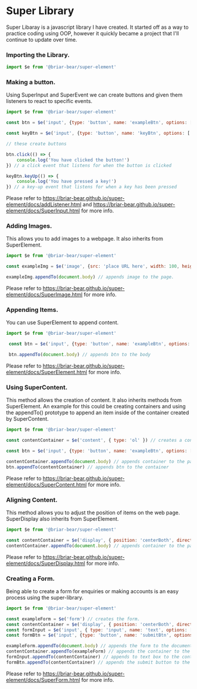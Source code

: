 # Super Library

Super Libaray is a javascript library I have created. It started off as a way to practice coding using OOP, however it quickly became a project that I'll continue to update over time.

### Importing the Library.

```javascript
import $e from '@briar-bear/super-element'
```

### Making a button.

Using SuperInput and SuperEvent we can create buttons and given them listeners to react to specific events.

```javascript
import $e from '@briar-bear/super-element'

const btn = $e('input', {type: 'button', name: 'exampleBtn', options: [['value', 'Example']] }) 

const keyBtn = $e('input', {type: 'button', name: 'keyBtn', options: [['value', 'Key Up']] }) 

// these create buttons

btn.click(() => {
    console.log('You have clicked the button!')
}) // a click event that listens for when the button is clicked

keyBtn.keyUp(() => {
    console.log('You have pressed a key!')
}) // a key-up event that listens for when a key has been pressed
```

Please refer to https://briar-bear.github.io/super-element/docs/addListener.html and https://briar-bear.github.io/super-element/docs/SuperInput.html for more info.

### Adding Images.

This allows you to add images to a webpage. It also inherits from SuperElement.

```javascript
import $e from '@briar-bear/super-element'

const exampleImg = $e('image', {src: 'place URL here', width: 100, height: 100}) // takes an image and adjusts it's width and height.

exampleImg.appendTo(document.body) // appends image to the page.
```

Please refer to https://briar-bear.github.io/super-element/docs/SuperImage.html for more info.

### Appending Items. 

You can use SuperElement to append content.

```javascript
import $e from '@briar-bear/super-element'

 const btn = $e('input', {type: 'button', name: 'exampleBtn', options: [['value', 'Example']] }) // creates a button

 btn.appendTo(document.body) // appends btn to the body
```

Please refer to https://briar-bear.github.io/super-element/docs/SuperElement.html for more info.

### Using SuperContent.

This method allows the creation of content. It also inherits methods from SuperElement. An example for this could be creating containers and using the appendTo() prototype to append an item inside of the container created by SuperContent.

```javascript
import $e from '@briar-bear/super-element'

const contentContainer = $e('content', { type: 'ol' }) // creates a container to house different inputs and aligns them to the center of the page.

const btn = $e('input', {type: 'button', name: 'exampleBtn', options: [['value', 'Example']] }) // creates a button

contentContainer.appendTo(document.body) // appends container to the page
btn.appendTo(contentContainer) // appends btn to the container
```

Please refer to https://briar-bear.github.io/super-element/docs/SuperContent.html for more info.

### Aligning Content.

This method allows you to adjust the position of items on the web page. SuperDisplay also inherits from SuperElement.

```javascript
import $e from '@briar-bear/super-element'

const contentContainer = $e('display', { position: 'centerBoth', direction: 'column' }) // creates a container to house different inputs and aligns them to the center of the page.
contentContainer.appendTo(document.body) // appends container to the page
```

Please refer to https://briar-bear.github.io/super-element/docs/SuperDisplay.html for more info.

### Creating a Form.

Being able to create a form for enquiries or making accounts is an easy process using the super-library.

```javascript
import $e from '@briar-bear/super-element'

const exampleForm = $e('form') // creates the form.
const contentContainer = $e('display', { position: 'centerBoth', direction: 'column' }) // creates a container to house different inputs and aligns them to the center of the page.
const formInput = $e('input', { type: 'input', name: 'text', options: [['min', 1], ['max', 20]] }) // creates a text box.
const formBtn = $e('input', {type: 'button', name: 'submitBtn', options: [['value', 'Submit']] }) // creates a submit button

exampleForm.appendTo(document.body) // appends the form to the document body.
contentContainer.appendTo(exampleForm) // appends the container to the form.
formInput.appendTo(contentContainer) // appends to text box to the container.
formBtn.appendTo(contentContainer) // appends the submit button to the container.
```

Please refer to https://briar-bear.github.io/super-element/docs/SuperForm.html for more info.
